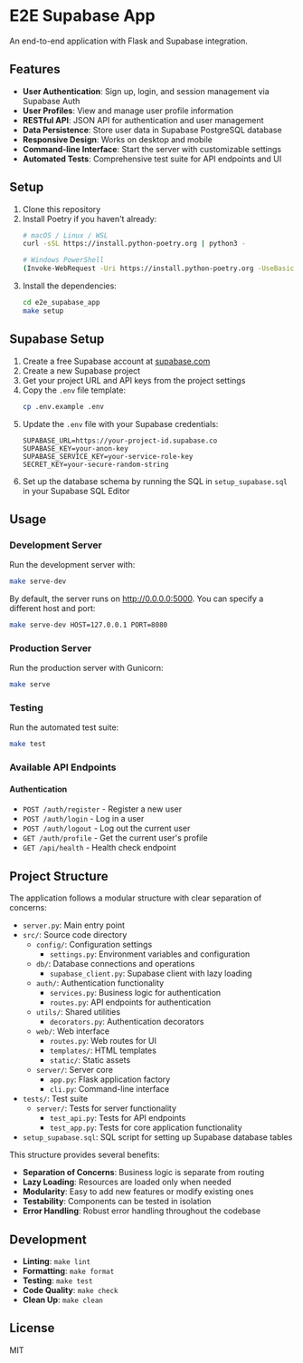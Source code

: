 # E2E Supabase App

An end-to-end application with Flask and Supabase integration.

## Features

- **User Authentication**: Sign up, login, and session management via Supabase Auth
- **User Profiles**: View and manage user profile information
- **RESTful API**: JSON API for authentication and user management
- **Data Persistence**: Store user data in Supabase PostgreSQL database
- **Responsive Design**: Works on desktop and mobile
- **Command-line Interface**: Start the server with customizable settings
- **Automated Tests**: Comprehensive test suite for API endpoints and UI

## Setup

1. Clone this repository
2. Install Poetry if you haven't already:
   ```bash
   # macOS / Linux / WSL
   curl -sSL https://install.python-poetry.org | python3 -
   
   # Windows PowerShell
   (Invoke-WebRequest -Uri https://install.python-poetry.org -UseBasicParsing).Content | python -
   ```
3. Install the dependencies:
   ```bash
   cd e2e_supabase_app
   make setup
   ```

## Supabase Setup

1. Create a free Supabase account at [supabase.com](https://supabase.com)
2. Create a new Supabase project
3. Get your project URL and API keys from the project settings
4. Copy the `.env` file template:
   ```bash
   cp .env.example .env
   ```
5. Update the `.env` file with your Supabase credentials:
   ```
   SUPABASE_URL=https://your-project-id.supabase.co
   SUPABASE_KEY=your-anon-key
   SUPABASE_SERVICE_KEY=your-service-role-key
   SECRET_KEY=your-secure-random-string
   ```
6. Set up the database schema by running the SQL in `setup_supabase.sql` in your Supabase SQL Editor

## Usage

### Development Server

Run the development server with:

```bash
make serve-dev
```

By default, the server runs on http://0.0.0.0:5000. You can specify a different host and port:

```bash
make serve-dev HOST=127.0.0.1 PORT=8080
```

### Production Server

Run the production server with Gunicorn:

```bash
make serve
```

### Testing

Run the automated test suite:

```bash
make test
```

### Available API Endpoints

#### Authentication
- `POST /auth/register` - Register a new user
- `POST /auth/login` - Log in a user
- `POST /auth/logout` - Log out the current user
- `GET /auth/profile` - Get the current user's profile
- `GET /api/health` - Health check endpoint

## Project Structure

The application follows a modular structure with clear separation of concerns:

- `server.py`: Main entry point
- `src/`: Source code directory
  - `config/`: Configuration settings
    - `settings.py`: Environment variables and configuration
  - `db/`: Database connections and operations
    - `supabase_client.py`: Supabase client with lazy loading
  - `auth/`: Authentication functionality
    - `services.py`: Business logic for authentication
    - `routes.py`: API endpoints for authentication
  - `utils/`: Shared utilities
    - `decorators.py`: Authentication decorators
  - `web/`: Web interface
    - `routes.py`: Web routes for UI
    - `templates/`: HTML templates
    - `static/`: Static assets
  - `server/`: Server core
    - `app.py`: Flask application factory
    - `cli.py`: Command-line interface
- `tests/`: Test suite
  - `server/`: Tests for server functionality
    - `test_api.py`: Tests for API endpoints
    - `test_app.py`: Tests for core application functionality
- `setup_supabase.sql`: SQL script for setting up Supabase database tables

This structure provides several benefits:
- **Separation of Concerns**: Business logic is separate from routing
- **Lazy Loading**: Resources are loaded only when needed
- **Modularity**: Easy to add new features or modify existing ones
- **Testability**: Components can be tested in isolation
- **Error Handling**: Robust error handling throughout the codebase

## Development

- **Linting**: `make lint`
- **Formatting**: `make format`
- **Testing**: `make test`
- **Code Quality**: `make check`
- **Clean Up**: `make clean`

## License

MIT